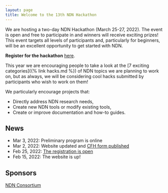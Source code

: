 ```yaml
---
layout: page
title: Welcome to the 13th NDN Hackathon
---
```


We are hosting a two-day NDN Hackathon (March 25-27, 2022). The event is open and free to participate in
and winners will receive exciting prizes! This event targets all levels of participants and,
particularly for beginners, will be an excellent opportunity to get started with NDN.

**Register for the hackathon** [here](https://www.eventbrite.com/e/13th-ndn-hackathon-registration-277692564937).

This year we are encouraging people to take a look at the [7 exciting categories]({% link hacks.md %})
of NDN topics we are planning to work on, but as always, we will be considering cool hacks submitted by
participants who wish to work on them!

We particularly encourage projects that:

- Directly address NDN research needs,
- Create new NDN tools or modify existing tools,
- Create or improve documentation and how-to guides.

## News

- Mar 3, 2022: Preliminary program is online
- Mar 2, 2022: Website updated and [CFH form published](https://forms.gle/9bmQtJL4ikhd1t4Y7)
- Feb 25, 2022: [The registration is open](https://www.eventbrite.com/e/13th-ndn-hackathon-registration-277692564937)
- Feb 15, 2022: The website is up!

## Sponsors

[NDN Consortium](https://named-data.net/consortium/)
